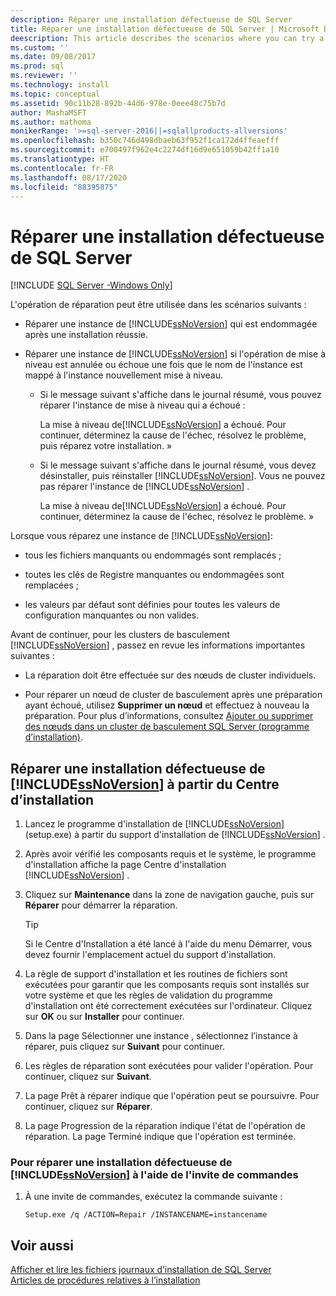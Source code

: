 ```yaml
---
description: Réparer une installation défectueuse de SQL Server
title: Réparer une installation défectueuse de SQL Server | Microsoft Docs
deescription: This article describes the scenarios where you can try a repair operation to fix failed SQL Server installation.
ms.custom: ''
ms.date: 09/08/2017
ms.prod: sql
ms.reviewer: ''
ms.technology: install
ms.topic: conceptual
ms.assetid: 90c11b28-892b-44d6-978e-0eee48c75b7d
author: MashaMSFT
ms.author: mathoma
monikerRange: '>=sql-server-2016||=sqlallproducts-allversions'
ms.openlocfilehash: b350c746d498dbaeb63f952f1ca172d4ffeaefff
ms.sourcegitcommit: e700497f962e4c2274df16d9e651059b42ff1a10
ms.translationtype: HT
ms.contentlocale: fr-FR
ms.lasthandoff: 08/17/2020
ms.locfileid: "88395875"
---
```

# <a name="repair-a-failed-sql-server-installation"></a>Réparer une installation défectueuse de SQL Server

[!INCLUDE [SQL Server -Windows Only](../../includes/applies-to-version/sql-windows-only.md)]

L'opération de réparation peut être utilisée dans les scénarios suivants :  
  
- Réparer une instance de [!INCLUDE[ssNoVersion](../../includes/ssnoversion-md.md)] qui est endommagée après une installation réussie. 
  
- Réparer une instance de [!INCLUDE[ssNoVersion](../../includes/ssnoversion-md.md)] si l'opération de mise à niveau est annulée ou échoue une fois que le nom de l'instance est mappé à l'instance nouvellement mise à niveau. 
  
    - Si le message suivant s'affiche dans le journal résumé, vous pouvez réparer l'instance de mise à niveau qui a échoué :  
  
         La mise à niveau de[!INCLUDE[ssNoVersion](../../includes/ssnoversion-md.md)] a échoué. Pour continuer, déterminez la cause de l'échec, résolvez le problème, puis réparez votre installation. »  
  
    - Si le message suivant s'affiche dans le journal résumé, vous devez désinstaller, puis réinstaller [!INCLUDE[ssNoVersion](../../includes/ssnoversion-md.md)]. Vous ne pouvez pas réparer l'instance de [!INCLUDE[ssNoVersion](../../includes/ssnoversion-md.md)] . 
  
         La mise à niveau de[!INCLUDE[ssNoVersion](../../includes/ssnoversion-md.md)] a échoué. Pour continuer, déterminez la cause de l'échec, résolvez le problème. »  
  
 Lorsque vous réparez une instance de [!INCLUDE[ssNoVersion](../../includes/ssnoversion-md.md)]:  
  
- tous les fichiers manquants ou endommagés sont remplacés ; 
  
- toutes les clés de Registre manquantes ou endommagées sont remplacées ; 
  
- les valeurs par défaut sont définies pour toutes les valeurs de configuration manquantes ou non valides. 
  
 Avant de continuer, pour les clusters de basculement [!INCLUDE[ssNoVersion](../../includes/ssnoversion-md.md)] , passez en revue les informations importantes suivantes :  
  
- La réparation doit être effectuée sur des nœuds de cluster individuels. 
  
- Pour réparer un nœud de cluster de basculement après une préparation ayant échoué, utilisez **Supprimer un nœud** et effectuez à nouveau la préparation. Pour plus d’informations, consultez [Ajouter ou supprimer des nœuds dans un cluster de basculement SQL Server &#40;programme d’installation&#41;](../../sql-server/failover-clusters/install/add-or-remove-nodes-in-a-sql-server-failover-cluster-setup.md). 
  
## <a name="repair-a-failed-installation-of-ssnoversion-from-the-installation-center"></a>Réparer une installation défectueuse de [!INCLUDE[ssNoVersion](../../includes/ssnoversion-md.md)] à partir du Centre d’installation 
  
1. Lancez le programme d'installation de [!INCLUDE[ssNoVersion](../../includes/ssnoversion-md.md)] (setup.exe) à partir du support d'installation de [!INCLUDE[ssNoVersion](../../includes/ssnoversion-md.md)] . 
  
2. Après avoir vérifié les composants requis et le système, le programme d'installation affiche la page Centre d'installation [!INCLUDE[ssNoVersion](../../includes/ssnoversion-md.md)] . 
  
3. Cliquez sur **Maintenance** dans la zone de navigation gauche, puis sur **Réparer** pour démarrer la réparation. 
  
   >[!TIP]  
   > Si le Centre d'Installation a été lancé à l'aide du menu Démarrer, vous devez fournir l'emplacement actuel du support d'installation. 
  
4. La règle de support d'installation et les routines de fichiers sont exécutées pour garantir que les composants requis sont installés sur votre système et que les règles de validation du programme d'installation ont été correctement exécutées sur l'ordinateur. Cliquez sur **OK** ou sur **Installer** pour continuer. 
  
5. Dans la page Sélectionner une instance , sélectionnez l’instance à réparer, puis cliquez sur **Suivant** pour continuer. 
  
6. Les règles de réparation sont exécutées pour valider l'opération. Pour continuer, cliquez sur **Suivant**. 
  
7. La page Prêt à réparer indique que l'opération peut se poursuivre. Pour continuer, cliquez sur **Réparer**. 
  
8. La page Progression de la réparation indique l'état de l'opération de réparation. La page Terminé indique que l'opération est terminée. 
  
### <a name="to-repair-a-failed-installation-of-ssnoversion-using-command-prompt"></a>Pour réparer une installation défectueuse de [!INCLUDE[ssNoVersion](../../includes/ssnoversion-md.md)] à l'aide de l'invite de commandes  
  
1. À une invite de commandes, exécutez la commande suivante :  
  
    ```  
    Setup.exe /q /ACTION=Repair /INSTANCENAME=instancename  
    ```  
  
## <a name="see-also"></a>Voir aussi  
 [Afficher et lire les fichiers journaux d’installation de SQL Server](../../database-engine/install-windows/view-and-read-sql-server-setup-log-files.md)   
 [Articles de procédures relatives à l’installation](https://msdn.microsoft.com/library/59de41e7-557f-462a-8914-53ec35496baa)  
  
  
